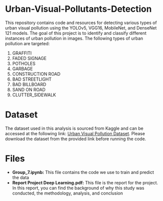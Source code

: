 # Urban-Visual-Pollutants-Detection

This repository contains code and resources for detecting various types of urban visual pollution using the YOLOv5, VGG16, MobileNet, and DenseNet 121 models. The goal of this project is to identify and classify different instances of urban pollution in images. The following types of urban pollution are targeted:

1. GRAFFITI
2. FADED SIGNAGE
3. POTHOLES
4. GARBAGE
5. CONSTRUCTION ROAD
6. BAD STREETLIGHT
7. BAD BILLBOARD
8. SAND ON ROAD
9. CLUTTER_SIDEWALK

# Dataset
The dataset used in this analysis is sourced from Kaggle and can be accessed at the following link: [Urban Visual Pollution Dataset](https://www.kaggle.com/datasets/abhranta/urban-visual-pollution-dataset/discussion/397158). Please download the dataset from the provided link before running the code.

# Files
* **Group_7.ipynb:** This file contains the code we use to train and predict the data
* **Report Project Deep Learning.pdf:** This file is the report for the project. In this report, you can find the background of why this study was conducted, the methodology, analysis, and conclusion
